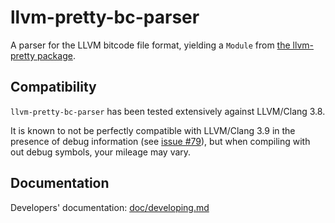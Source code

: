 # llvm-pretty-bc-parser

A parser for the LLVM bitcode file format, yielding a `Module` from
[the llvm-pretty package](http://hackage.haskell.org/package/llvm-pretty).

## Compatibility

`llvm-pretty-bc-parser` has been tested extensively against LLVM/Clang 3.8.

It is known to not be perfectly compatible with LLVM/Clang 3.9 in the presence
of debug information (see [issue
#79](https://github.com/GaloisInc/llvm-pretty-bc-parser/issues/79)), but when
compiling with out debug symbols, your mileage may vary.

## Documentation

Developers' documentation: [doc/developing.md](./doc/developing.md)
